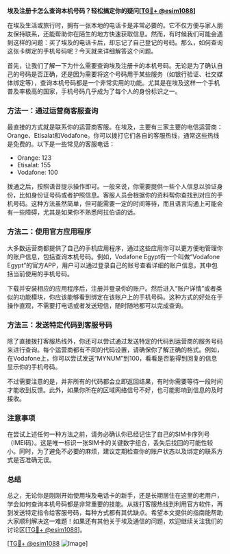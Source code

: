 **埃及注册卡怎么查询本机号码？轻松搞定你的疑问[[TG💪+ @esim1088](https://t.me/s/esim1088)]**

在埃及生活或旅行时，拥有一张本地的电话卡是非常必要的。它不仅方便与家人朋友保持联系，还能帮助你在陌生的地方快速获取信息。然而，有时候我们可能会遇到这样的问题：买了埃及的电话卡后，却忘记了自己登记的号码。那么，如何查询这张卡绑定的手机号码呢？今天就来详细解答这个问题。

首先，让我们了解一下为什么需要查询埃及注册卡的本机号码。无论是为了确认自己的号码是否正确，还是因为需要将这个号码用于某些服务（如银行验证、社交媒体绑定等），查询本机号码都是一个非常实用的功能。尤其是在埃及这样一个手机普及率极高的国家，手机号码几乎成为了每个人的身份标识之一。

### **方法一：通过运营商客服查询**
最直接的方式就是联系你的运营商客服。在埃及，主要有三家主要的电信运营商：Orange、Etisalat和Vodafone。你可以拨打它们各自的客服热线，通常这些热线是免费的。以下是一些常见的客服电话：

- Orange: 123
- Etisalat: 155
- Vodafone: 100

拨通之后，按照语音提示操作即可。一般来说，你需要提供一些个人信息以验证身份，比如身份证号码或者护照信息。客服人员会根据你的资料帮你查找到对应的手机号码。这种方法虽然简单，但可能需要一定的时间等待，而且语言沟通上可能会有一些障碍，尤其是如果你不熟悉阿拉伯语的话。

### **方法二：使用官方应用程序**
大多数运营商都提供了自己的手机应用程序，通过这些应用你可以更方便地管理你的账户信息，包括查询本机号码。例如，Vodafone Egypt有一个叫做“Vodafone Egypt”的官方APP，用户可以通过登录自己的账号查看详细的账户信息，其中包括当前使用的手机号码。

下载并安装相应的应用程序后，注册并登录你的账户。然后进入“账户详情”或者类似的功能模块，你应该能够看到绑定在该账户上的手机号码。这种方式的好处在于操作直观，不需要打电话或者发送短信，随时随地都可以完成查询。

### **方法三：发送特定代码到客服号码**
除了直接拨打客服热线外，你还可以尝试通过发送特定的代码到运营商的服务号码来进行查询。每个运营商都有不同的代码设置，请确保你了解正确的格式。例如，在Vodafone上，你可以尝试发送“MYNUM”到100，看看是否能得到回复的信息显示你的手机号码。

不过需要注意的是，并非所有的代码都会立即返回结果，有时你需要等待一段时间才能收到反馈。此外，如果你所在的区域网络信号不好，也可能影响到信息的及时接收。

### **注意事项**
在尝试上述任何一种方法之前，请务必确认你已经记住了自己的SIM卡序列号（IMEI码）。这是唯一标识一张SIM卡的关键数字组合，丢失后找回的可能性较小。同时，为了避免不必要的麻烦，建议定期检查你的账户状态以及绑定的联系方式是否准确无误。

### **总结**
总之，无论你是刚刚开始使用埃及电话卡的新手，还是长期居住在这里的老用户，学会如何查询本机号码都是非常重要的技能。从拨打客服热线到利用官方软件，再到发送特定指令给客服号码，每种方式都有其优缺点。希望本文提供的指南能帮助大家顺利解决这一难题！如果还有其他关于埃及通信的问题，欢迎继续关注我们的讨论区[[TG💪+ @esim1088](https://t.me/s/esim1088)]。

[[TG💪+ @esim1088](https://t.me/s/esim1088) ![Image](https://i.postimg.cc/4NQfJmqS/Snipaste-2025-05-13-00-14-12.png)]